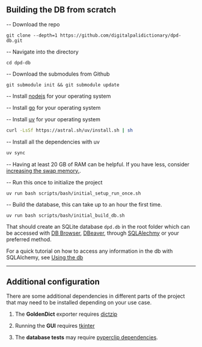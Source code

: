 
## Building the DB from scratch

-- Download the repo

```shell
git clone --depth=1 https://github.com/digitalpalidictionary/dpd-db.git
```

-- Navigate into the directory

```shell
cd dpd-db
```

-- Download the submodules from Github

```shell
git submodule init && git submodule update
```

-- Install [nodejs](https://nodejs.org/en/download) for your operating system

-- Install [go](https://go.dev/doc/install) for your operating system

-- Install [uv](https://astral.sh/uv/install) for your operating system

```bash
curl -LsSf https://astral.sh/uv/install.sh | sh
```

-- Install all the dependencies with uv
```bash
uv sync
```

-- Having at least 20 GB of RAM can be helpful. If you have less, consider [increasing the swap memory.](https://www.reddit.com/r/linuxmint/comments/uhjyir/how_to_increase_swap_size/?rdt=34113).

-- Run this once to initialize the project

```shell
uv run bash scripts/bash/initial_setup_run_once.sh
```

-- Build the database, this can take up to an hour the first time.

```shell
uv run bash scripts/bash/initial_build_db.sh
```

That should create an SQLite database `dpd.db` in the root folder which can be accessed with [DB Browser](https://sqlitebrowser.org/), [DBeaver](https://dbeaver.io/), through [SQLAlechmy](https://www.sqlalchemy.org/) or your preferred method.

For a quick tutorial on how to access any information in the db with SQLAlchemy, see [Using the db](use_db.md)

---

## Additional configuration

There are some additional dependencies in different parts of the project that may need to be installed depending on your use case.

1. The __GoldenDict__ exporter requires [dictzip](https://linux-packages.com/ubuntu-24-04/package/dictzip)

2. Running the __GUI__ requires [tkinter](https://www.pythonguis.com/installation/install-tkinter-linux/)

3. The __database tests__ may require [pyperclip dependencies](https://pyperclip.readthedocs.io/en/latest/index.html#not-implemented-error).